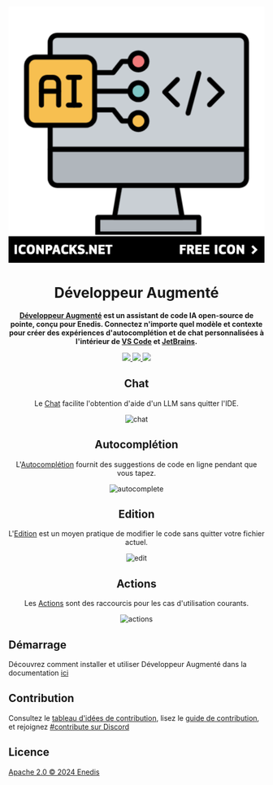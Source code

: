 <div align="center">

![Logo Développeur Augmenté](media/free-icon.png)

</div>

<h1 align="center">Développeur Augmenté</h1>

<div align="center">

**[Développeur Augmenté](https://docs.continue.dev) est un assistant de code IA open-source de pointe, conçu pour Enedis. Connectez n'importe quel modèle et contexte pour créer des expériences d'autocomplétion et de chat personnalisées à l'intérieur de [VS Code](https://marketplace.visualstudio.com/items?itemName=Continue.continue) et [JetBrains](https://plugins.jetbrains.com/plugin/22707-continue-extension).**

</div>

<div align="center">

<a target="_blank" href="https://opensource.org/licenses/Apache-2.0" style="background:none">
    <img src="https://img.shields.io/badge/License-Apache_2.0-blue.svg" style="height: 22px;" />
</a>
<a target="_blank" href="https://docs.continue.dev" style="background:none">
    <img src="https://img.shields.io/badge/Documentation-Enedis-blue" style="height: 22px;" />
</a>
<a target="_blank" href="https://discord.gg/vapESyrFmJ" style="background:none">
    <img src="https://img.shields.io/badge/discord-join-Enedis.svg?labelColor=191937&color=6F6FF7&logo=discord" style="height: 22px;" />
</a>

<p></p>

## Chat

Le [Chat](https://continue.dev/docs/chat/how-to-use-it) facilite l'obtention d'aide d'un LLM sans quitter l'IDE.

![chat](docs/static/img/chat.gif)

## Autocomplétion

L'[Autocomplétion](https://continue.dev/docs/autocomplete/how-to-use-it) fournit des suggestions de code en ligne pendant que vous tapez.

![autocomplete](docs/static/img/autocomplete.gif)

## Edition

L'[Edition](https://continue.dev/docs/edit/how-to-use-it) est un moyen pratique de modifier le code sans quitter votre fichier actuel.

![edit](docs/static/img/edit.gif)

## Actions

Les [Actions](https://continue.dev/docs/actions/how-to-use-it) sont des raccourcis pour les cas d'utilisation courants.

![actions](docs/static/img/actions.gif)

</div>

## Démarrage

Découvrez comment installer et utiliser Développeur Augmenté dans la documentation [ici](https://continue.dev/docs/getting-started/install)

## Contribution

Consultez le [tableau d'idées de contribution](https://github.com/orgs/continuedev/projects/2), lisez le [guide de contribution](https://github.com/continuedev/continue/blob/main/CONTRIBUTING.md), et rejoignez [#contribute sur Discord](https://discord.gg/vapESyrFmJ)

## Licence

[Apache 2.0 © 2024 Enedis](./LICENSE)
